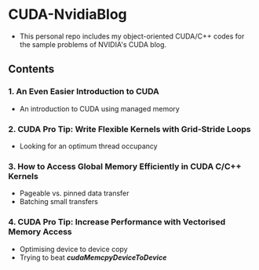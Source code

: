 # CUDA-NvidiaBlog
- This personal repo includes my object-oriented CUDA/C++ codes for the sample problems of NVIDIA's CUDA blog. 

## Contents
### 1. An Even Easier Introduction to CUDA
- An introduction to CUDA using managed memory
### 2. CUDA Pro Tip: Write Flexible Kernels with Grid-Stride Loops
- Looking for an optimum thread occupancy
### 3. How to Access Global Memory Efficiently in CUDA C/C++ Kernels
- Pageable vs. pinned data transfer
- Batching small transfers
### 4. CUDA Pro Tip: Increase Performance with Vectorised Memory Access
- Optimising device to device copy
- Trying to beat ***cudaMemcpyDeviceToDevice***